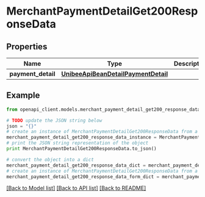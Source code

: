 # MerchantPaymentDetailGet200ResponseData


## Properties

Name | Type | Description | Notes
------------ | ------------- | ------------- | -------------
**payment_detail** | [**UnibeeApiBeanDetailPaymentDetail**](UnibeeApiBeanDetailPaymentDetail.md) |  | [optional] 

## Example

```python
from openapi_client.models.merchant_payment_detail_get200_response_data import MerchantPaymentDetailGet200ResponseData

# TODO update the JSON string below
json = "{}"
# create an instance of MerchantPaymentDetailGet200ResponseData from a JSON string
merchant_payment_detail_get200_response_data_instance = MerchantPaymentDetailGet200ResponseData.from_json(json)
# print the JSON string representation of the object
print MerchantPaymentDetailGet200ResponseData.to_json()

# convert the object into a dict
merchant_payment_detail_get200_response_data_dict = merchant_payment_detail_get200_response_data_instance.to_dict()
# create an instance of MerchantPaymentDetailGet200ResponseData from a dict
merchant_payment_detail_get200_response_data_form_dict = merchant_payment_detail_get200_response_data.from_dict(merchant_payment_detail_get200_response_data_dict)
```
[[Back to Model list]](../README.md#documentation-for-models) [[Back to API list]](../README.md#documentation-for-api-endpoints) [[Back to README]](../README.md)



